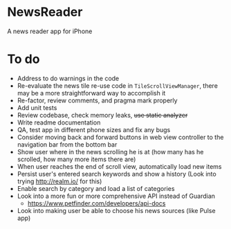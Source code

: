 # NewsReader
A news reader app for iPhone

# To do
- Address to do warnings in the code
- Re-evaluate the news tile re-use code in `TileScrollViewManager`, there may be a more straightforward way to accomplish it
- Re-factor, review comments, and pragma mark properly
- Add unit tests
- Review codebase, check memory leaks, ~~use static analyzer~~
- Write readme documentation
- QA, test app in different phone sizes and fix any bugs
- Consider moving back and forward buttons in web view controller to the navigation bar from the bottom bar
- Show user where in the news scrolling he is at (how many has he scrolled, how many more items there are)
- When user reaches the end of scroll view, automatically load new items
- Persist user's entered search keywords and show a history (Look into trying http://realm.io/ for this)
- Enable search by category and load a list of categories
- Look into a more fun or more comprehensive API instead of Guardian
  - https://www.petfinder.com/developers/api-docs 
- Look into making user be able to choose his news sources (like Pulse app)
